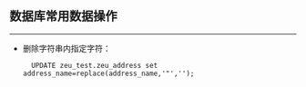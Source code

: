 ## 数据库常用数据操作  
___  

* 删除字符串内指定字符：    

        UPDATE zeu_test.zeu_address set address_name=replace(address_name,'"','');
    
